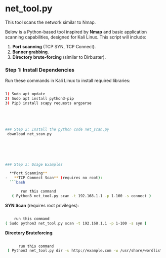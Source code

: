 # net_tool.py
This tool scans the network similar to Nmap.

Below is a Python-based tool inspired by **Nmap** and basic application scanning capabilities, designed for Kali Linux. This script will include:
1. **Port scanning** (TCP SYN, TCP Connect).
2. **Banner grabbing**.
3. **Directory brute-forcing** (similar to Dirbuster).


### Step 1: Install Dependencies
Run these commands in Kali Linux to install required libraries:
```bash

1) Sudo apt update
2) Sudo apt install python3-pip
3) Pip3 install scapy requests argparse





### Step 2: Install the python code net_scan.py
 download net_scan.py






### Step 3: Usage Examples

  **Port Scanning**
-	**TCP Connect Scan** (requires no root):
  ```bash

       run this command 
   ( Python3 net_tool.py scan -t 192.168.1.1 -p 1-100 -s connect )
  ```

   **SYN Scan** (requires root privileges):
  ```bash

      run this command
  ( Sudo python3 net_tool.py scan -t 192.168.1.1 -p 1-100 -s syn )
  ```

   **Directory Bruteforcing**
```bash

      run this command
 ( Python3 net_tool.py dir -u http://example.com -w /usr/share/wordlists/dirbuster/common.txt )


